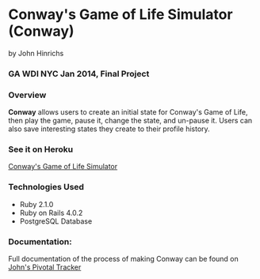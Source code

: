 # Conway's Game of Life Simulator (Conway)
by John Hinrichs

### GA WDI NYC Jan 2014, Final Project

### Overview

**Conway** allows users to create an initial state for Conway's Game of Life, then play the game, pause it, change the state, and un-pause it. Users can also save interesting states they create to their profile history.

### See it on Heroku

[Conway's Game of Life Simulator](http://conways-life.herokuapp.com/)

### Technologies Used

* Ruby 2.1.0
* Ruby on Rails 4.0.2
* PostgreSQL Database

### Documentation:
Full documentation of the process of making Conway can be found on [John's Pivotal Tracker](https://www.pivotaltracker.com/s/projects/1052558)

